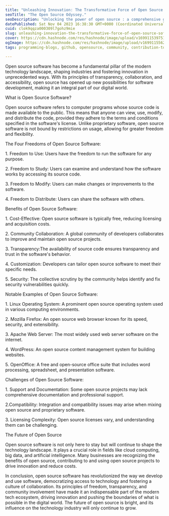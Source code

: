 ```yaml
---
title: "Unleashing Innovation: The Transformative Force of Open Source Software"
seoTitle: "The Open Source Odyssey."
seoDescription: "Unlocking the power of open source : a comprehensive guide"
datePublished: Sat Nov 04 2023 16:38:30 GMT+0000 (Coordinated Universal Time)
cuid: clok9qqza000309l7gohz9mie
slug: unleashing-innovation-the-transformative-force-of-open-source-software
cover: https://cdn.hashnode.com/res/hashnode/image/upload/v1699115397516/f3f2b2f2-d010-47d1-8111-9aa957a4f675.jpeg
ogImage: https://cdn.hashnode.com/res/hashnode/image/upload/v1699115562759/0f1725d5-2178-4b46-82d9-56f91d7d306a.jpeg
tags: programming-blogs, github, opensource, community, contribution-to-open-source

---
```


Open source software has become a fundamental pillar of the modern technology landscape, shaping industries and fostering innovation in unprecedented ways. With its principles of transparency, collaboration, and accessibility, open source has opened up new possibilities for software development, making it an integral part of our digital world.

What is Open Source Software?

Open source software refers to computer programs whose source code is made available to the public. This means that anyone can view, use, modify, and distribute the code, provided they adhere to the terms and conditions specified in the software's license. Unlike proprietary software, open source software is not bound by restrictions on usage, allowing for greater freedom and flexibility.

The Four Freedoms of Open Source Software:

1\. Freedom to Use: Users have the freedom to run the software for any purpose.

2\. Freedom to Study: Users can examine and understand how the software works by accessing its source code.

3\. Freedom to Modify: Users can make changes or improvements to the software.

4\. Freedom to Distribute: Users can share the software with others.

Benefits of Open Source Software:

1\. Cost-Effective: Open source software is typically free, reducing licensing and acquisition costs.

2\. Community Collaboration: A global community of developers collaborates to improve and maintain open source projects.

3\. Transparency:The availability of source code ensures transparency and trust in the software's behavior.

4\. Customization: Developers can tailor open source software to meet their specific needs.

5\. Security: The collective scrutiny by the community helps identify and fix security vulnerabilities quickly.

Notable Examples of Open Source Software:

1\. Linux Operating System: A prominent open source operating system used in various computing environments.

2\. Mozilla Firefox: An open source web browser known for its speed, security, and extensibility.

3\. Apache Web Server: The most widely used web server software on the internet.

4\. WordPress: An open source content management system for building websites.

5\. OpenOffice: A free and open-source office suite that includes word processing, spreadsheet, and presentation software.

Challenges of Open Source Software:

1\. Support and Documentation: Some open source projects may lack comprehensive documentation and professional support.

2.Compatibility: Integration and compatibility issues may arise when mixing open source and proprietary software.

3\. Licensing Complexity: Open source licenses vary, and understanding them can be challenging.

The Future of Open Source

Open source software is not only here to stay but will continue to shape the technology landscape. It plays a crucial role in fields like cloud computing, big data, and artificial intelligence. Many businesses are recognizing the benefits of open source, contributing to and using open source projects to drive innovation and reduce costs.

In conclusion, open source software has revolutionized the way we develop and use software, democratizing access to technology and fostering a culture of collaboration. Its principles of freedom, transparency, and community involvement have made it an indispensable part of the modern tech ecosystem, driving innovation and pushing the boundaries of what is possible in the digital world. The future of open source is bright, and its influence on the technology industry will only continue to grow.